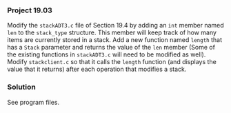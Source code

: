 ### Project 19.03

Modify the `stackADT3.c` file of Section 19.4 by adding an `int` member named
`len` to the `stack_type` structure. This member will keep track of how many
items are currently stored in a stack. Add a new function named `length` that
has a `Stack` parameter and returns the value of the `len` member (Some of the
existing functions in `stackADT3.c` will need to be modified as well). Modify
`stackclient.c` so that it calls the `length` function (and displays the value
that it returns) after each operation that modifies a stack.

### Solution

See program files.
